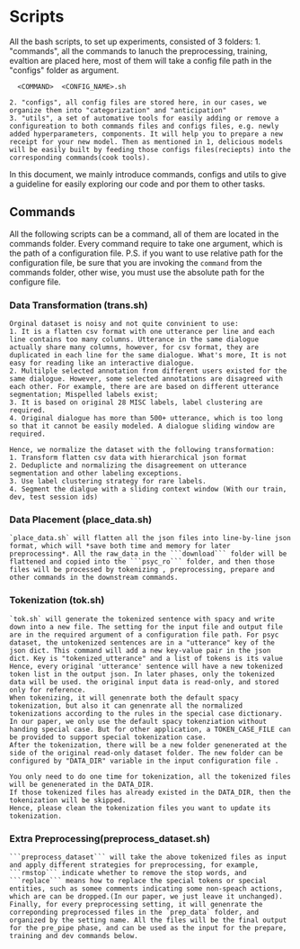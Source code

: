 # Scripts

All the bash scripts, to set up experiments, consisted of 3 folders:
    1. "commands", all the commands to lanuch the preprocessing, training, evaltion are placed here, most of them will take a config file path in the "configs" folder as argument.
```
  <COMMAND>  <CONFIG_NAME>.sh
```
    2. "configs", all config files are stored here, in our cases, we organize them into "categorization" and "anticipation"
    3. "utils", a set of automative tools for easily adding or remove a configureation to both commands files and configs files, e.g. newly added hyperparameters, components. It will help you to prepare a new receipt for your new model. Then as mentioned in 1, delicious models will be easily built by feeding those configs files(reciepts) into the corresponding commands(cook tools).

In this document, we mainly introduce commands, configs and utils to give a guideline for easily exploring our code and por them to other tasks.

## Commands

All the following scripts can be a command, all of them are located in the commands folder. Every command require to take one argument, which is the path of a configuration file.
P.S. if you want to use relative path for the configuration file, be sure that you are invoking the `command` from the commands folder, other wise, you must use the absolute path for the configure file.


### Data Transformation (**trans.sh**)
    Orginal dataset is noisy and not quite convinient to use:
    1. It is a flatten csv format with one utterance per line and each line contains too many columns. Utterance in the same dialogue actually share many columns, however, for csv format, they are duplicated in each line for the same dialogue. What's more, It is not easy for reading like an interactive dialogue.
    2. Multilple selected annotation from different users existed for the same dialogue. However, some selected annotations are disagreed with each other. For example, there are are based on different utterance segmentation; Mispelled labels exist;
    3. It is based on original 28 MISC labels, label clustering are required.
    4. Original dialogue has more than 500+ utterance, which is too long so that it cannot be easily modeled. A dialogue sliding window are required.

    Hence, we normalize the dataset with the following transformation:
    1. Transform flatten csv data with hierarchical json format
    2. Deduplicte and normalizing the disagreement on utterance segmentation and other labeling exceptions.
    3. Use label clustering strategy for rare labels.
    4. Segment the dialgue with a sliding context window (With our train, dev, test session ids)


### Data Placement (**place_data.sh**)

    `place_data.sh` will flatten all the json files into line-by-line json format, which will *save both time and memory for later preprocessing*. All the raw_data in the ```download``` folder will be flattened and copied into the ```psyc_ro``` folder, and then those files will be processed by tokenizing , preprocessing, prepare and other commands in the downstream commands.



### Tokenization (**tok.sh**)

    `tok.sh` will generate the tokenized sentence with spacy and write down into a new file. The setting for the input file and output file are in the required argument of a configuration file path. For psyc dataset, the untokenized sentences are in a "utterance" key of the json dict. This command will add a new key-value pair in the json dict. Key is "tokenized_utterance" and a list of tokens is its value  Hence, every original 'utterance' sentence will have a new tokenized token list in the output json. In later phases, only the tokenized data will be used. the original input data is read-only, and stored only for reference.
    When tokenizing, it will genenrate both the default spacy tokenization, but also it can genenrate all the normalized tokenizations according to the rules in the special case dictionary. In our paper, we only use the default spacy tokenziation without handing special case. But for other application, a TOKEN_CASE_FILE can be provided to support special tokenization case.
    After the tokenization, there will be a new folder genenerated at the side of the original read-only dataset folder. The new folder can be configured by "DATA_DIR" variable in the input configuration file .

```
You only need to do one time for tokenization, all the tokenized files will be genenerated in the DATA_DIR.
If those tokenized files has already existed in the DATA_DIR, then the tokenization will be skipped.
Hence, please clean the tokenization files you want to update its tokenization.
```

### Extra Preprocessing(**preprocess_dataset.sh**)

    ```preprocess_dataset``` will take the above tokenized files as input and apply different strategies for preprocessing, for example, ```rmstop``` indicate whether to remove the stop words, and ```replace``` means how to replace the special tokens or special entities, such as somee comments indicating some non-speach actions, which are can be dropped.(In our paper, we just leave it unchanged). Finally, for every preprocessing setting, it will genenrate the correponding preprocessed files in the `prep_data` folder, and organized by the setting name. All the files will be the final output for the pre_pipe phase, and can be used as the input for the prepare, training and dev commands below.


## 










